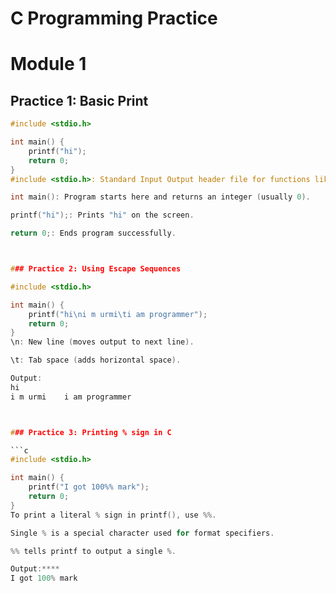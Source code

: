 # C Programming Practice

# Module 1

## Practice 1: Basic Print

```c
#include <stdio.h>

int main() {
    printf("hi");
    return 0;
}
#include <stdio.h>: Standard Input Output header file for functions like printf.

int main(): Program starts here and returns an integer (usually 0).

printf("hi");: Prints "hi" on the screen.

return 0;: Ends program successfully.



### Practice 2: Using Escape Sequences

#include <stdio.h>

int main() {
    printf("hi\ni m urmi\ti am programmer");
    return 0;
}
\n: New line (moves output to next line).

\t: Tab space (adds horizontal space).

Output:
hi
i m urmi	i am programmer



### Practice 3: Printing % sign in C

```c
#include <stdio.h>

int main() {
    printf("I got 100%% mark");
    return 0;
}
To print a literal % sign in printf(), use %%.

Single % is a special character used for format specifiers.

%% tells printf to output a single %.

Output:****
I got 100% mark